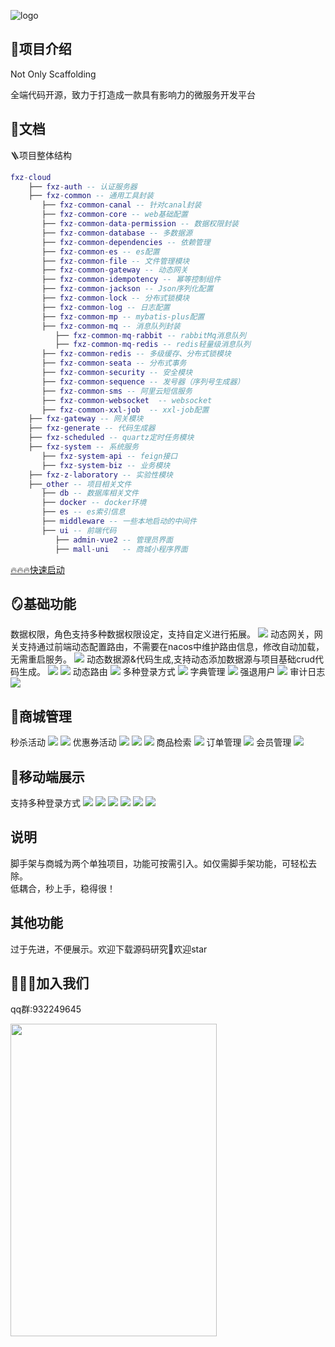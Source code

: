 ![logo](https://minio.pigx.vip/oss/2022/08/T4LHAz.svg)
##  🚀项目介绍
Not Only Scaffolding

全端代码开源，致力于打造成一款具有影响力的微服务开发平台


## 📖文档

🪜项目整体结构
```lua
fxz-cloud 
    ├── fxz-auth -- 认证服务器
    ├── fxz-common -- 通用工具封装
       ├── fxz-common-canal -- 针对canal封装
       ├── fxz-common-core -- web基础配置
       ├── fxz-common-data-permission -- 数据权限封装
       ├── fxz-common-database -- 多数据源
       ├── fxz-common-dependencies -- 依赖管理
       ├── fxz-common-es -- es配置
       ├── fxz-common-file -- 文件管理模块
       ├── fxz-common-gateway -- 动态网关
       ├── fxz-common-idempotency -- 幂等控制组件
       ├── fxz-common-jackson -- Json序列化配置
       ├── fxz-common-lock -- 分布式锁模块
       ├── fxz-common-log -- 日志配置
       ├── fxz-common-mp -- mybatis-plus配置
       ├── fxz-common-mq -- 消息队列封装
          ├── fxz-common-mq-rabbit -- rabbitMq消息队列
          ├── fxz-common-mq-redis -- redis轻量级消息队列
       ├── fxz-common-redis -- 多级缓存、分布式锁模块
       ├── fxz-common-seata -- 分布式事务
       ├── fxz-common-security -- 安全模块
       ├── fxz-common-sequence -- 发号器（序列号生成器）
       ├── fxz-common-sms -- 阿里云短信服务
       ├── fxz-common-websocket  -- websocket
       ├── fxz-common-xxl-job  -- xxl-job配置
    ├── fxz-gateway -- 网关模块
    ├── fxz-generate -- 代码生成器
    ├── fxz-scheduled -- quartz定时任务模块
    ├── fxz-system -- 系统服务
       ├── fxz-system-api -- feign接口
       ├── fxz-system-biz -- 业务模块
    ├── fxz-z-laboratory -- 实验性模块
    ├──_other -- 项目相关文件
       ├── db -- 数据库相关文件
       ├── docker -- docker环境
       ├── es -- es索引信息   
       ├── middleware -- 一些本地启动的中间件
       ├── ui -- 前端代码
          ├── admin-vue2 -- 管理员界面
          ├── mall-uni   -- 商城小程序界面
```
[🔥🔥🔥快速启动](https://fxzcloud.gitee.io/docs/)


## 🪞基础功能
数据权限，角色支持多种数据权限设定，支持自定义进行拓展。
![](https://minio.pigx.vip/oss/2022/09/hYx7vs.png)
动态网关，网关支持通过前端动态配置路由，不需要在nacos中维护路由信息，修改自动加载，无需重启服务。
![](https://minio.pigx.vip/oss/2022/09/ynUvTt.png)
动态数据源&代码生成,支持动态添加数据源与项目基础crud代码生成。
![](https://minio.pigx.vip/oss/2022/09/rComtz.png)
![](https://minio.pigx.vip/oss/2022/09/BVZE8h.png)
动态路由
![](https://minio.pigx.vip/oss/2022/09/bCzQSv.png)
多种登录方式
![](https://minio.pigx.vip/oss/2022/09/4eoo2d.png)
字典管理
![](https://minio.pigx.vip/oss/2022/09/h6y7X8.png)
强退用户
![](https://minio.pigx.vip/oss/2022/09/RffesX.png)
审计日志
![](https://minio.pigx.vip/oss/2022/09/LOKhRX.png)
## 🎁商城管理
秒杀活动
![](https://minio.pigx.vip/oss/2022/09/qAFJUh.png)
![](https://minio.pigx.vip/oss/2022/09/89RNFg.png)
优惠券活动
![](https://minio.pigx.vip/oss/2022/09/9AnfQ2.png)
![](https://minio.pigx.vip/oss/2022/09/GrC1kg.png)
![](https://minio.pigx.vip/oss/2022/09/tpMtYV.png)
商品检索
![](https://minio.pigx.vip/oss/2022/09/1nPvz6.png)
订单管理
![](https://minio.pigx.vip/oss/2022/09/0xju53.png)
会员管理
![](https://minio.pigx.vip/oss/2022/09/4AA7JQ.png)

## 📱移动端展示
支持多种登录方式
![](https://minio.pigx.vip/oss/2022/09/7POcE0.png)
![](https://minio.pigx.vip/oss/2022/09/I86DRb.png)
![](https://minio.pigx.vip/oss/2022/09/I28W9e.png)
![](https://minio.pigx.vip/oss/2022/09/QPGuiC.png)
![](https://minio.pigx.vip/oss/2022/09/DswHAG.png)
![](https://minio.pigx.vip/oss/2022/09/y04bpB.png)
## 说明
脚手架与商城为两个单独项目，功能可按需引入。如仅需脚手架功能，可轻松去除。<br/>
低耦合，秒上手，稳得很！
## 其他功能
过于先进，不便展示。欢迎下载源码研究🧐欢迎star
## 🚀🚀🚀加入我们
qq群:932249645
<p>
<img src="https://minio.pigx.vip/oss/2022/07/FcAxsd.jpg" width = "330" height = "500"/>
</p>
